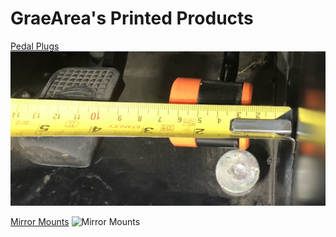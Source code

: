 # GraeArea's Printed Products

[Pedal Plugs](/pedals)
![Pedal Plugs](/img/measure-s3.png)

[Mirror Mounts](/mirror-mounts)
![Mirror Mounts](/img/eccles.png)

